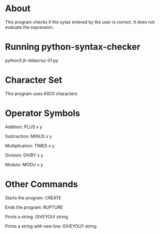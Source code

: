 # About
This program checks if the sytax entered by the user is correct. It does not evaluate the expression.


# Running python-syntax-checker
python3 jh-delacruz-01.py

# Character Set
This program uses ASCII characters

# Operator Symbols
Addition: PLUS x y

Subtraction: MINUS x y

Multiplication: TIMES x y

Division: DIVBY x y

Modulo:  MODU x y

# Other Commands
Starts the program: CREATE

Ends the program: RUPTURE

Prints a string: GIVEYOU! string

Prints a string with new line: GIVEYOU!! string
